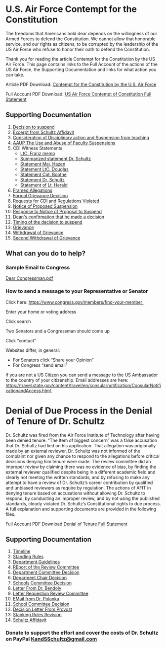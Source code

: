 # U.S. Air Force Contempt for the Constitution

The freedoms that Americans hold dear depends on the willingness of our Armed Forces to defend the Constitution. We cannot allow that honorable service, and our rights as citizens, to be corrupted by the leadership of the US Air Force who refuse to honor their oath to defend the Constitution. 

Thank you for reading the article Contempt for the Constitution by the US Air Force. This page contains links to the Full Account of the actions of the US Air Force, the Supporting Documentation and links for what action you can take.

Article PDF Download: [Contempt for the Constitution by the U.S. Air Force](/USAF%20Contempt%20for%20the%20Constitution.pdf)

Full Account PDF Download: [US Air Force Contempt of Constitution Full Statement](/USAFContemptofConstitutionFullStatementofFacts.pdf)
## Supporting Documentation
1. [Decision to suspend](/SupportingDocuments/1DecisiontoSuspend.pdf) 
2. [Excerpt from Schultz Affidavit](/SupportingDocuments/2ExcerptfromSchultzAffidavit.pdf) 
3. [Consideration of Disciplinary action and Suspension from teaching](/SupportingDocuments/3ConsiderationofDisciplinaryActionandSuspensionfromTeaching.pdf)
4. [AAUP The Use and Abuse of Faculty Suspensions](/SupportingDocuments/4AAUPTheUseandAbuseofFacultySuspensions.pdf) 
5. CDI Witness Statements 
	- [LtC. Franz memo](/SupportingDocuments/5-1LtCFranzmemo.pdf)
	- [Summarized statement Dr. Schultz](/SupportingDocuments/5-2SummarizedstatementDrSchultz.pdf)
	- [Statement Maj. Hazen](/SupportingDocuments/5-3StatementMajHazen.pdf)
	- [Statement LtC. Douglas](/SupportingDocuments/5-4StatementLtCDouglas.pdf)
	- [Statement Cpt. Boothe](/SupportingDocuments/5-5StatementCptBoothe.pdf)
	- [Statement Dr. Schultz](/SupportingDocuments/5-6StatementDrSchultz.pdf)
	- [Statement of Lt. Herald](/SupportingDocuments/5-7StatementofLtHerald.pdf)
6. [Framed Allegations](/SupportingDocuments/6FramedAllegations.pdf) 
7. [Formal Grievance Decision](/SupportingDocuments/7FormalGrievanceDecision.pdf) 
8. [Requests for CDI and Regulations Violated](/SupportingDocuments/8RequestsforCDI.pdf)  
9. [Notice of Proposed Suspension](/SupportingDocuments/9NoticeofProposedSuspension.pdf)  
10. [Response to Notice of Proposal to Suspend](/SupportingDocuments/10ResponsetoProposedSuspension.pdf)  
11. [Dean's confirmation that he made a decision](/SupportingDocuments/11DeansConfirmation.pdf)  
12. [Timing of the decision to suspend](/SupportingDocuments/12TimingofDecisiontoSuspend.pdf)  
13. [Grievance](/SupportingDocuments/13Grievance.pdf)  
14. [Withdrawal of Grievance](/SupportingDocuments/14WithdrawalofGrievance.pdf)  
15. [Second Withdrawal of Grievance](/SupportingDocuments/15SecondWithdrawalofGrievance.pdf) 

## What can you do to help?

### Sample Email to Congress 
[Dear Congressman.pdf](/Dear%20Congressman.pdf)

### How to send a message to your Representative or Senator 

Click here: https://www.congress.gov/members/find-your-member 

Enter your home or voting address 

Click search 

Two Senators and a Congressman should come up 

Click “contact” 

Websites differ, in general: 
- For Senators click “Share your Opinion” 
- For Congress “send email” 

If you are not a US Citizen you can send a message to the US Ambassador to the country of your citizenship. Email addresses are here: https://travel.state.gov/content/travel/en/consularnotification/ConsularNotificationandAccess.html 

# Denial of Due Process in the Denial of Tenure of Dr. Schultz

Dr. Schultz was fired from the Air Force Institute of Technology after having been denied tenure. “The Item of biggest concern” was a false accusation that Dr. Schultz had lied on his application. That allegation was origionally made by an external reviewer. Dr. Schultz was not informed of the complaint nor given any chance to respond to the allegations before critical decisions denying him tenure were made. The review committee did an improper review by claiming there was no evidence of bias, by finding the external reviewer qualified despite being in a different academic field and clearly not meeting the written standards, and by refusing to make any attempt to have a review of Dr. Schultz’s career contribution by qualified and unbiased reviewers as require by regulation. The actions of AFIT in denying tenure based on accusations without allowing Dr. Schultz to respond, by conducting an improper review, and by not using the published standards, clearly violated Dr. Schultz’s Constitutional rights to due process. A full explanation and supporting documents are provided in the following files. 

Full Account PDF Download [Denial of Tenure Full Statement](Denial%20of%20Tenure%20Full%20Statement.pdf)
## Supporting Documentation
1. [Timeline](/1%20Timeline.xlsx)
2. [Standing Rules](/2%20StandingRules.pdf)
3. [Department Guidelines](/3%20Department%20Guidelines.pdf)
5. [REport of the Review Committee](/5%20Report%20of%20the%20Review%20Committee.pdf)
6. [Department Committee Decision](/6%20DepartmentCommitteeDecision.pdf)
7. [Deparment Chair Decision](/7%20DeptChairDecision.pdf)
8. [Schools Committee Decision](/8%20SchoolCommitteeDecision1.pdf)
10. [Letter From Dr. Bendoly](/10%20LtrfromDr.Bendoly.pdf)
11. [Letter Requestion Review Committee](/11%20LtrRequestingReviewCommittee.pdf)
12. [EMail from Dr. Polanka](/12%20EmailfromDr.Polanka.msg)
13. [School Committee Decision](/13%20SchoolCommitteeDecision2.pdf)
14. [Decision Letter From Provost](/14%20DecisionletterfromProvost.pdf)
30. [Stanking Rules Revision](/30%20StandingRulesProposedRevision520July112017Full.pdf)
32. [Schultz Affidavit](/31%20SchultzAffidavit2pdf)


### Donate to support the effort and cover the costs of Dr. Schultz on PayPal KandSSchultz@gmail.com

